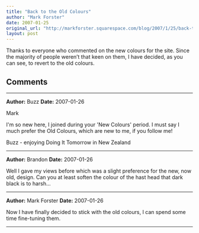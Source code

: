 ```yaml
---
title: "Back to the Old Colours"
author: "Mark Forster"
date: 2007-01-25
original_url: "http://markforster.squarespace.com/blog/2007/1/25/back-to-the-old-colours.html"
layout: post
---
```


Thanks to everyone who commented on the new colours for the site. Since the majority of people weren’t that keen on them, I have decided, as you can see, to revert to the old colours.


## Comments

---

**Author:** Buzz
**Date:** 2007-01-26

Mark  
  
I'm so new here, I joined during your 'New Colours' period. I must say I much prefer the Old Colours, which are new to me, if you follow me!  
  
Buzz - enjoying Doing It Tomorrow in New Zealand

---

**Author:** Brandon
**Date:** 2007-01-26

Well I gave my views before which was a slight preference for the new, now old, design. Can you at least soften the colour of the hast head that dark black is to harsh...

---

**Author:** Mark Forster
**Date:** 2007-01-26

Now I have finally decided to stick with the old colours, I can spend some time fine-tuning them.

---
